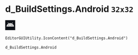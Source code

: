 # d_BuildSettings.Android `32x32`
<img src="/img/d_BuildSettings.Android.png" width=32 height=32>

``` CSharp
EditorGUIUtility.IconContent("d_BuildSettings.Android")
```
```
d_BuildSettings.Android
```

